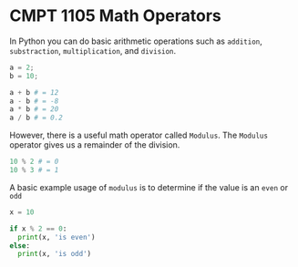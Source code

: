 # CMPT 1105 Math Operators

In Python you can do basic arithmetic operations such as `addition`, `substraction`, `multiplication`, and `division`.

```python
a = 2;
b = 10;

a + b # = 12
a - b # = -8
a * b # = 20
a / b # = 0.2
```

However, there is a useful math operator called `Modulus`. The `Modulus` operator gives us a remainder of the division.

```python
10 % 2 # = 0
10 % 3 # = 1
```

A basic example usage of `modulus` is to determine if the value is an `even` or `odd`

```python
x = 10

if x % 2 == 0:
  print(x, 'is even')
else:
  print(x, 'is odd')

```
